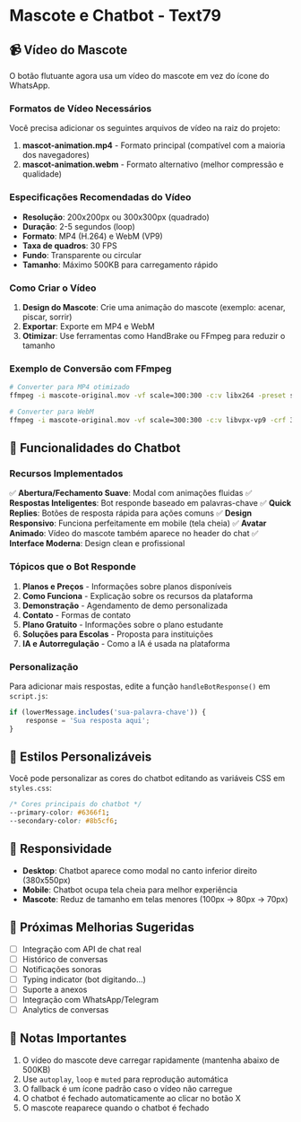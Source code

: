 # Mascote e Chatbot - Text79

## 📹 Vídeo do Mascote

O botão flutuante agora usa um vídeo do mascote em vez do ícone do WhatsApp. 

### Formatos de Vídeo Necessários

Você precisa adicionar os seguintes arquivos de vídeo na raiz do projeto:

1. **mascot-animation.mp4** - Formato principal (compatível com a maioria dos navegadores)
2. **mascot-animation.webm** - Formato alternativo (melhor compressão e qualidade)

### Especificações Recomendadas do Vídeo

- **Resolução**: 200x200px ou 300x300px (quadrado)
- **Duração**: 2-5 segundos (loop)
- **Formato**: MP4 (H.264) e WebM (VP9)
- **Taxa de quadros**: 30 FPS
- **Fundo**: Transparente ou circular
- **Tamanho**: Máximo 500KB para carregamento rápido

### Como Criar o Vídeo

1. **Design do Mascote**: Crie uma animação do mascote (exemplo: acenar, piscar, sorrir)
2. **Exportar**: Exporte em MP4 e WebM
3. **Otimizar**: Use ferramentas como HandBrake ou FFmpeg para reduzir o tamanho

### Exemplo de Conversão com FFmpeg

```bash
# Converter para MP4 otimizado
ffmpeg -i mascote-original.mov -vf scale=300:300 -c:v libx264 -preset slow -crf 23 mascot-animation.mp4

# Converter para WebM
ffmpeg -i mascote-original.mov -vf scale=300:300 -c:v libvpx-vp9 -crf 30 mascot-animation.webm
```

## 💬 Funcionalidades do Chatbot

### Recursos Implementados

✅ **Abertura/Fechamento Suave**: Modal com animações fluidas
✅ **Respostas Inteligentes**: Bot responde baseado em palavras-chave
✅ **Quick Replies**: Botões de resposta rápida para ações comuns
✅ **Design Responsivo**: Funciona perfeitamente em mobile (tela cheia)
✅ **Avatar Animado**: Vídeo do mascote também aparece no header do chat
✅ **Interface Moderna**: Design clean e profissional

### Tópicos que o Bot Responde

1. **Planos e Preços** - Informações sobre planos disponíveis
2. **Como Funciona** - Explicação sobre os recursos da plataforma
3. **Demonstração** - Agendamento de demo personalizada
4. **Contato** - Formas de contato
5. **Plano Gratuito** - Informações sobre o plano estudante
6. **Soluções para Escolas** - Proposta para instituições
7. **IA e Autorregulação** - Como a IA é usada na plataforma

### Personalização

Para adicionar mais respostas, edite a função `handleBotResponse()` em `script.js`:

```javascript
if (lowerMessage.includes('sua-palavra-chave')) {
    response = 'Sua resposta aqui';
}
```

## 🎨 Estilos Personalizáveis

Você pode personalizar as cores do chatbot editando as variáveis CSS em `styles.css`:

```css
/* Cores principais do chatbot */
--primary-color: #6366f1;
--secondary-color: #8b5cf6;
```

## 📱 Responsividade

- **Desktop**: Chatbot aparece como modal no canto inferior direito (380x550px)
- **Mobile**: Chatbot ocupa tela cheia para melhor experiência
- **Mascote**: Reduz de tamanho em telas menores (100px → 80px → 70px)

## 🚀 Próximas Melhorias Sugeridas

- [ ] Integração com API de chat real
- [ ] Histórico de conversas
- [ ] Notificações sonoras
- [ ] Typing indicator (bot digitando...)
- [ ] Suporte a anexos
- [ ] Integração com WhatsApp/Telegram
- [ ] Analytics de conversas

## 📝 Notas Importantes

1. O vídeo do mascote deve carregar rapidamente (mantenha abaixo de 500KB)
2. Use `autoplay`, `loop` e `muted` para reprodução automática
3. O fallback é um ícone padrão caso o vídeo não carregue
4. O chatbot é fechado automaticamente ao clicar no botão X
5. O mascote reaparece quando o chatbot é fechado
